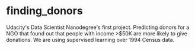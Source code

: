 # finding_donors
Udacity's Data Scientist Nanodegree's first project. Predicting donors for a NGO that found out that people with income >$50K are more likely to give donations. We are using supervised learning over 1994 Census data.
